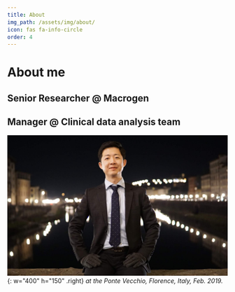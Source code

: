 ```yaml
---
title: About
img_path: /assets/img/about/
icon: fas fa-info-circle
order: 4
---
```

<!--
> Add Markdown syntax content to file `_tabs/about.md`{: .filepath } and it will show up on this page.
{: .prompt-tip }
-->
# About me

## Senior Researcher @ Macrogen
## Manager @ Clinical data analysis team


![Profile-Image](about_main.JPG){: w="400" h="150" .right}
_at the Ponte Vecchio, Florence, Italy, Feb. 2019._